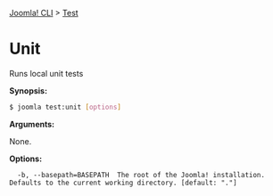 [Joomla! CLI](../index.md) > [Test](test.md)
# Unit

Runs local unit tests

**Synopsis:**
```bash
$ joomla test:unit [options]
```

**Arguments:**

None.
 
**Options:**
```
  -b, --basepath=BASEPATH  The root of the Joomla! installation. Defaults to the current working directory. [default: "."]
```
